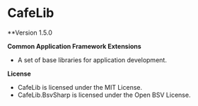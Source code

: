 # CafeLib

**Version 1.5.0

**Common Application Framework Extensions**

- A set of base libraries for application development.

**License**

- CafeLib is licensed under the MIT License.
- CafeLib.BsvSharp is licensed under the Open BSV License.

